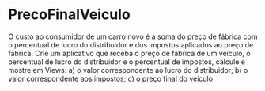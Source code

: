 # PrecoFinalVeiculo
 O custo ao consumidor de um carro novo é a soma do preço de fábrica com o percentual de lucro do distribuidor e dos impostos aplicados ao preço de fábrica. Crie um 
aplicativo que receba o preço de fábrica de um veículo, o percentual de lucro do distribuidor e o percentual de impostos, calcule e mostre em Views:
a) o valor correspondente ao lucro do distribuidor;
b) o valor correspondente aos impostos;
c) o preço final do veículo
